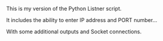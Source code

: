 This is my version of the Python Listner script.

It includes the ability to enter IP address and PORT number...

With some additional outputs and Socket connections.
